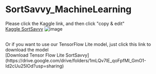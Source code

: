 # SortSavvy_MachineLearning


Please click the Kaggle link, and then click "copy & edit"
<br>
[Kaggle SortSavvy](https://www.kaggle.com/code/eldadvikorian/capstone-sortsavvy)
![image](https://github.com/SortSavvy-C241-PS332/SortSavvy_MachineLearning/assets/88234520/43caf242-4719-4a54-ab93-e92a8babbd20)

<br>
Or if you want to use our TensorFlow Lite model, just click this link to download the model
<br>
[Download Tensor Flow Lite SortSavvy](https://drive.google.com/drive/folders/1mLQv7lE_qoFpfMI_GmO1-Id2cUu25lOd?usp=sharing)
